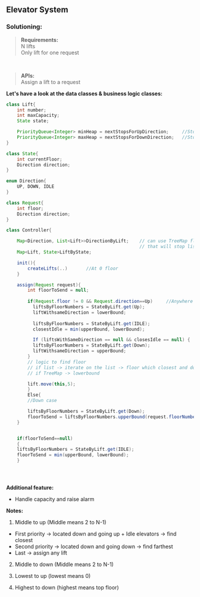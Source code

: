 ## Elevator System

### Solutioning:
 
> **Requirements:**  
> N lifts  
> Only lift for one request     

<br>

> **APIs:**  
> Assign a lift to a request   

**Let's have a look at the data classes & business logic classes:**   

```java
class Lift{
    int number;
    int maxCapacity;
    State state;

    PriorityQueue<Integer> minHeap = nextStopsForUpDirection;     //Stops above the curr postion of lift
    PriorityQueue<Integer> maxHeap = nextStopsForDownDirection;   //Stops below the curr postion of lift
}

class State{
    int currentFloor;
    Direction direction;
}

enum Direction{
    UP, DOWN, IDLE
}

class Request{
    int floor;
    Direction direction;
}

class Controller{

    Map<Direction, List<Lift>>DirectionByLift;    // can use TreeMap floorNumber as well
                                                  // that will stop list iteration.
    Map<Lift, State>LiftByState;

    init(){
        createLifts(..)       //At 0 floor
    }

    assign(Request request){
        int floorToSend = null;
        
        if(Request.floor != 0 && Request.direction==Up)     //Anywhere in Middle to UP
          liftsByFloorNumbers = StateByLift.get(Up);
          liftWithsameDirection = lowerBound;
          
          liftsByFloorNumbers = StateByLift.get(IDLE);
          closestIdle = min(upperBound, lowerBound);

          If (liftsWithSameDirection == null && closesIdle == null) {
          liftsByFloorNumbers = StateByLift.get(Down);
          liftWithsameDirection = upperBound;
        }
        // logic to find floor 
        // if list -> iterate on the list -> floor which closest and down.
        // if TreeMap -> lowerbound

        lift.move(this,5);
        }
        Else{
        //Down case

        liftsByFloorNumbers = StateByLift.get(Down);
        floorToSend = liftsByFloorNumbers.upperBound(request.floorNumber);
    }


    if(floorToSend==null)
    {
    liftsByFloorNumbers = StateByLift.get(IDLE);
    floorToSend = min(upperBound, lowerBound);
    }





```  

**Additional feature:**  
- Handle capacity and raise alarm

**Notes:**  

1) Middle to up (Middle means 2 to N-1) 
- First priority -> located down and going up + Idle elevators -> find closest  
- Second priority -> located down and going down -> find farthest  
- Last -> assign any lift 

2) Middle to down (Middle means 2 to N-1)  

3) Lowest to up (lowest means 0)  

4) Highest to down (highest means top floor)  

 

